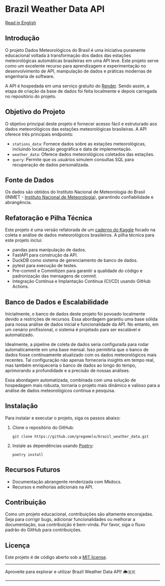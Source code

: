 
# Brazil Weather Data API

[Read in English](./README.md)

## Introdução
O projeto Dados Meteorológicos do Brasil é uma iniciativa puramente educacional voltada à transformação dos dados das estações meteorológicas automáticas brasileiras em uma API leve. Este projeto serve como um excelente recurso para aprendizagem e experimentação no desenvolvimento de API, manipulação de dados e práticas modernas de engenharia de software.

A API é hospedada em uma serviço gratuíto do [Render](https://brazil-weather-data.onrender.com/). Sendo assim, a etapa de criação da base de dados foi feita localmente e depois carregada no repositório do projeto.

## Objetivo do Projeto
O objetivo principal deste projeto é fornecer acesso fácil e estruturado aos dados meteorológicos das estações meteorológicas brasileiras. A API oferece três principais endpoints:
- `stations_data`: Fornece dados sobre as estações meteorológicas, incluindo localização geográfica e data de implementação.
- `weather_data`: Oferece dados meteorológicos coletados das estações.
- `query`: Permite que os usuários simulem consultas SQL para recuperação de dados personalizada.

## Fonte de Dados
Os dados são obtidos do Instituto Nacional de Meteorologia do Brasil (INMET - [Instituto Nacional de Meteorologia](https://portal.inmet.gov.br/)), garantindo confiabilidade e abrangência.

## Refatoração e Pilha Técnica
Este projeto é uma versão refatorada de um [caderno do Kaggle](https://www.kaggle.com/code/gregoryoliveira/brazil-weather-change-part-i-data-collection) focado na coleta e análise de dados meteorológicos brasileiros. A pilha técnica para este projeto inclui:
- pandas para manipulação de dados.
- FastAPI para construção da API.
- DuckDB como sistema de gerenciamento de banco de dados.
- pytest para execução de testes.
- Pre-commit e Commitizen para garantir a qualidade do código e padronização das mensagens de commit.
- Integração Contínua e Implantação Contínua (CI/CD) usando GitHub Actions.

## Banco de Dados e Escalabilidade
Inicialmente, o banco de dados deste projeto foi povoado localmente devido a restrições de recursos. Essa abordagem garantiu uma base sólida para nossa análise de dados inicial e funcionalidade da API. No entanto, em um cenário profissional, o sistema é projetado para ser escalável e automatizado.

Idealmente, a pipeline de coleta de dados seria configurada para rodar automaticamente em uma base mensal. Isso permitiria que o banco de dados fosse continuamente atualizado com os dados meteorológicos mais recentes. Tal configuração não apenas forneceria insights em tempo real, mas também enriqueceria o banco de dados ao longo do tempo, aprimorando a profundidade e a precisão de nossas análises.

Essa abordagem automatizada, combinada com uma solução de hospedagem mais robusta, tornaria o projeto mais dinâmico e valioso para a análise de dados meteorológicos contínua e pesquisa.

## Instalação
Para instalar e executar o projeto, siga os passos abaixo:

1. Clone o repositório do GitHub:
   ```
   git clone https://github.com/gregomelo/brazil_weather_data.git
   ```
2. Instale as dependências usando [Poetry](https://python-poetry.org/):
   ```
   poetry install
   ```

## Recursos Futuros
- Documentação abrangente renderizada com Mkdocs.
- Recursos e melhorias adicionais na API.

## Contribuição
Como um projeto educacional, contribuições são altamente encorajadas. Seja para corrigir bugs, adicionar funcionalidades ou melhorar a documentação, sua contribuição é bem-vinda. Por favor, siga o fluxo padrão do GitHub para contribuições.

## Licença
Este projeto é de código aberto sob a [MIT license](https://opensource.org/licenses/MIT).

---
Aproveite para explorar e utilizar Brazil Weather Data API! 🌦️🇧🇷

---
